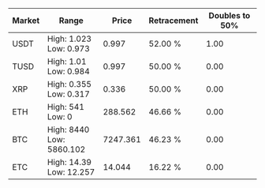 | Market | Range | Price| Retracement | Doubles to 50% |
| --- | --- | --- | --- | --- |
| USDT | High: 1.023<br />Low: 0.973 | 0.997 | 52.00 % | 1.00 |
| TUSD | High: 1.01<br />Low: 0.984 | 0.997 | 50.00 % | 0.00 |
| XRP | High: 0.355<br />Low: 0.317 | 0.336 | 50.00 % | 0.00 |
| ETH | High: 541<br />Low: 0 | 288.562 | 46.66 % | 0.00 |
| BTC | High: 8440<br />Low: 5860.102 | 7247.361 | 46.23 % | 0.00 |
| ETC | High: 14.39<br />Low: 12.257 | 14.044 | 16.22 % | 0.00 |
